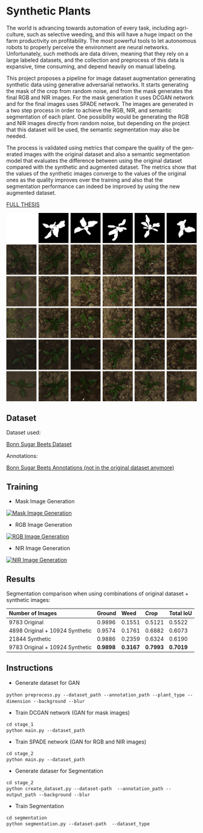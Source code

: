 # Synthetic Plants

The world is advancing towards automation of every task, including agri- culture, such as selective weeding, and this will have a huge impact on the farm productivity on profitability. The most powerful tools to let autonomous robots to properly perceive the environment are neural networks. Unfortunately, such methods are data driven, meaning that they rely on a large labeled datasets, and the collection and preprocess of this data is expansive, time consuming, and depend heavily on manual labeling.

This project proposes a pipeline for image dataset augmentation generating synthetic data using generative adversarial networks. It starts generating the mask of the crop from random noise, and from the mask generates the final RGB and NIR images. For the mask generation it uses DCGAN network and for the final images uses SPADE network. The images are generated in a two step process in order to achieve the RGB, NIR, and semantic segmentation of each plant. One possibility would be generating the RGB and NIR images directly from random noise, but depending on the project that this dataset will be used, the semantic segmentation may also be needed.

The process is validated using metrics that compare the quality of the gen- erated images with the original dataset and also a semantic segmentation model that evaluates the difference between using the original dataset compared with the synthetic and augmented dataset. The metrics show that the values of the synthetic images converge to the values of the original ones as the quality improves over the training and also that the segmentation performance can indeed be improved by using the new augmented dataset.

[FULL THESIS](https://github.com/ibiscp/Synthetic-Plants/raw/master/Thesis_PREVEDELLO_Ibis.pdf)

<p align="center">
<img src="images/style.png" width="900"/><br>
</p>

## Dataset

Dataset used:

[Bonn Sugar Beets Dataset](http://www.ipb.uni-bonn.de/datasets_IJRR2017/annotations/cropweed/)

Annotations:

[Bonn Sugar Beets Annotations (not in the original dataset anymore)](https://gitlab.com/ibiscp/sugar_beet_annotation)

## Training

* Mask Image Generation

[![Mask Image Generation](https://i.ytimg.com/vi/v2xjxWj6xKI/1.jpg)](https://www.youtube.com/watch?v=v2xjxWj6xKI)

* RGB Image Generation

[![RGB Image Generation](https://i.ytimg.com/vi/6gSF-rcAYKI/1.jpg)](https://www.youtube.com/watch?v=6gSF-rcAYKI)

* NIR Image Generation

[![NIR Image Generation](https://i.ytimg.com/vi/v6mq-mdmbDI/1.jpg)](https://www.youtube.com/watch?v=v6mq-mdmbDI)

## Results

Segmentation comparison when using combinations of original dataset + synthetic images:

| Number of Images                | Ground     | Weed       | Crop       | Total IoU  |
| :------------------------------ | :--------- | :--------- | :--------- | :--------- |
| 9783 Original                   | 0.9896     | 0.1551     | 0.5121     | 0.5522     |
| 4898 Original + 10924 Synthetic | 0.9574     | 0.1761     | 0.6882     | 0.6073     |
| 21844 Synthetic                 | 0.9886     | 0.2359     | 0.6324     | 0.6190     |
| 9783 Original + 10924 Synthetic | **0.9898** | **0.3167** | **0.7993** | **0.7019** |

## Instructions

* Generate dataset for GAN

`python preprocess.py --dataset_path --annotation_path --plant_type --dimension --background --blur`

* Train DCGAN network (GAN for mask images)

```
cd stage_1
python main.py --dataset_path
```

* Train SPADE network (GAN for RGB and NIR images)

```
cd stage_2
python main.py --dataset_path
```

* Generate dataser for Segmentation

```
cd stage_2
python create_dataset.py --dataset-path  --annotation_path --output_path --background --blur
```

* Train Segmentation

```
cd segmentation
python segmentation.py --dataset-path  --dataset_type
```
